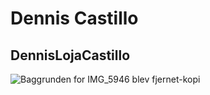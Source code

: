 # Dennis Castillo 
## DennisLojaCastillo

![Baggrunden for IMG_5946 blev fjernet-kopi](https://user-images.githubusercontent.com/55577545/215462530-c881e34a-1363-4584-9410-b36a415cecfd.png)

